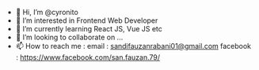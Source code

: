 - 👋 Hi, I’m @cyronito
- 👀 I’m interested in Frontend Web Developer
- 🌱 I’m currently learning React JS, Vue JS etc
- 💞️ I’m looking to collaborate on ...
- 📫 How to reach me :
  email : sandifauzanrabani01@gmail.com
  facebook : https://www.facebook.com/san.fauzan.79/

<!---
cyronito/cyronito is a ✨ special ✨ repository because its `README.md` (this file) appears on your GitHub profile.
You can click the Preview link to take a look at your changes.
--->
